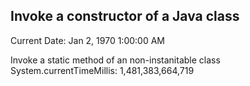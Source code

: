 Invoke a constructor of a Java class
---------------------------------------------------------------------------
Current Date: Jan 2, 1970 1:00:00 AM

Invoke a static method of an non-instanitable class
System.currentTimeMillis: 1,481,383,664,719
